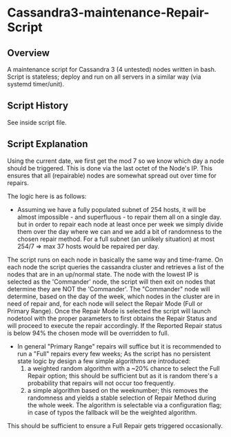 # Cassandra3-maintenance-Repair-Script

Overview
--------
A maintenance script for Cassandra 3 (4 untested) nodes written in bash.
Script is stateless; deploy and run on all servers in a similar way (via systemd timer/unit).

Script History
--------------
See inside script file.
  

Script Explanation
------------------
Using the current date, we first get the mod 7 so we know which day a node should be triggered. This is done via the last octet of the Node's IP.
This ensures that all (repairable) nodes are somewhat spread out over time for repairs.

The logic here is as follows: 
  - Assuming we have a fully populated subnet of 254 hosts, it will be almost impossible - and superfluous - to repair them all on a single day.
    but in order to repair each node at least once per week we simply divide them over the day where we can and we add a bit of randomness to the chosen repair method.
    For a full subnet (an unlikely situation) at most 254/7 => max 37 hosts would be repaired per day.

The script runs on each node in basically the same way and time-frame.
On each node the script queries the cassandra cluster and retrieves a list of the nodes that are in an up/normal state.
The node with the lowest IP is selected as the 'Commander' node, the script will then exit on nodes that determine they are NOT the 'Commander'.
The "Commander" node will determine, based on the day of the week, which nodes in the cluster are in need of repair and, for each node will select the Repair Mode (Full or Primary Range).
Once the Repair Mode is selected the script will launch nodetool with the proper parameters to first obtains the Repair Status and will proceed to execute the repair accordingly.
 If the Reported Repair status is below 94% the chosen mode will be overridden to full.

 - In general "Primary Range" repairs will suffice but it is recommended to run a "Full" repairs every few weeks; 
   As the script has no persistent state logic by design a few simple algorithms are introduced:
    1) a weighted random algorithm with a ~20% chance to select the Full Repair option; this should be sufficient but as it is random there's a probability that repairs will not occur too frequently.
    2) a simple algorithm based on the weeknumber; this removes the randomness and yields a stable selection of Repair Method during the whole week.
       The algorithm is selectable via a configuration flag; in case of typos the fallback will be the weighted algorithm.  

This should be sufficient to ensure a Full Repair gets triggered occasionally.
